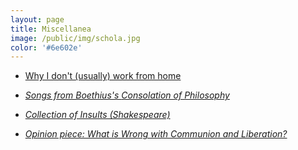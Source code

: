 ```yaml
---
layout: page
title: Miscellanea
image: /public/img/schola.jpg
color: '#6e602e'
---
```



<ul><li><a href="https://www.newyorker.com/humor/daily-shouts/i-work-from-home" target="_blank"> Why I don't (usually) work from home</i> <i class="fa fa-link"></a></li></ul>
<ul><li> <a href="{{ site.baseurl }}/public/archive/2016-04-28-Boethius">Songs from Boethius's <i>Consolation of Philosophy</i> <i class="fa fa-link"></i></a></li></ul>
<ul><li> <a href="{{ site.baseurl }}/public/archive/2016-04-23-Shakespeare">Collection of Insults (Shakespeare) <i class="fa fa-link"></i></a></li>
</ul>
<ul><li><a href="http://zitavtoth.com/public/archive/cl">Opinion piece: What is Wrong with Communion and Liberation?</a></li></ul>
